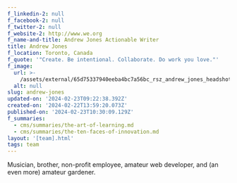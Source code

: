 ```yaml
---
f_linkedin-2: null
f_facebook-2: null
f_twitter-2: null
f_website-2: http://www.we.org
f_name-and-title: Andrew Jones Actionable Writer
title: Andrew Jones
f_location: Toronto, Canada
f_quote: '"Create. Be intentional. Collaborate. Do work you love."'
f_image:
  url: >-
    /assets/external/65d75337940eeba4bc7a56bc_rsz_andrew_jones_headshot-180x220.jpeg
  alt: null
slug: andrew-jones
updated-on: '2024-02-23T09:22:38.392Z'
created-on: '2024-02-22T13:59:20.073Z'
published-on: '2024-02-23T10:30:09.129Z'
f_summaries:
  - cms/summaries/the-art-of-learning.md
  - cms/summaries/the-ten-faces-of-innovation.md
layout: '[team].html'
tags: team
---
```


Musician, brother, non-profit employee, amateur web developer, and (an even more) amateur gardener.
